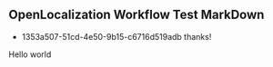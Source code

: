 ## OpenLocalization Workflow Test MarkDown
* 1353a507-51cd-4e50-9b15-c6716d519adb 
thanks!

Hello world
